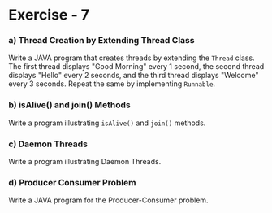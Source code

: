 # Exercise - 7

### a) Thread Creation by Extending Thread Class

Write a JAVA program that creates threads by extending the `Thread` class. The first thread displays "Good Morning" every 1 second, the second thread displays "Hello" every 2 seconds, and the third thread displays "Welcome" every 3 seconds. Repeat the same by implementing `Runnable`.

### b) isAlive() and join() Methods

Write a program illustrating `isAlive()` and `join()` methods.

### c) Daemon Threads

Write a program illustrating Daemon Threads.

### d) Producer Consumer Problem

Write a JAVA program for the Producer-Consumer problem.
